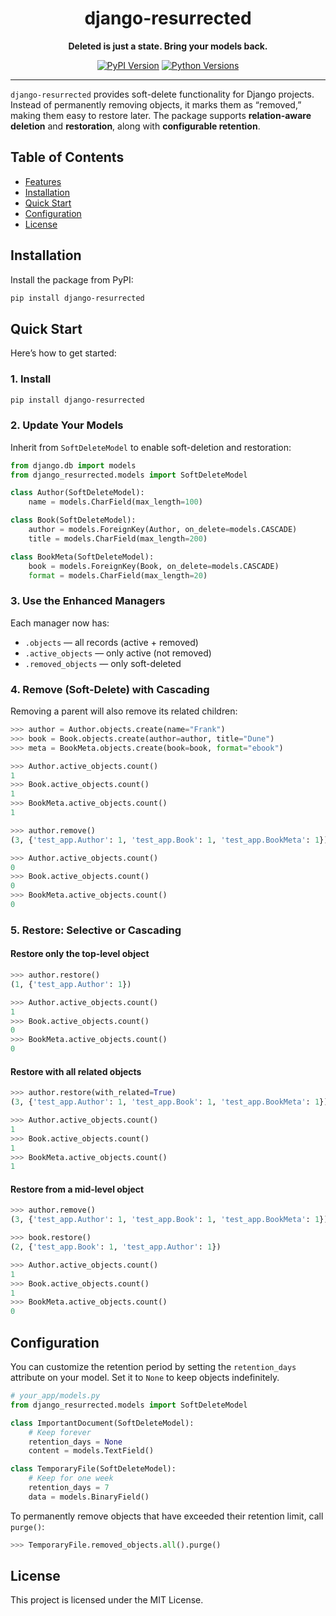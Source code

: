 <div align="center">
  <h1 align="center">django-resurrected</h1>
  <p align="center">
    <strong>Deleted is just a state. Bring your models back.</strong>
  </p>
  <p align="center">
    <a href="https://pypi.org/project/django-resurrected/"><img src="https://img.shields.io/pypi/v/django-resurrected.svg" alt="PyPI Version"></a>
    <a href="https://pypi.org/project/django-resurrected/"><img src="https://img.shields.io/pypi/pyversions/django-resurrected.svg" alt="Python Versions"></a>
  </p>
</div>

---

`django-resurrected` provides soft-delete functionality for Django projects.
Instead of permanently removing objects, it marks them as “removed,” making them easy to restore later.
The package supports **relation-aware deletion** and **restoration**, along with **configurable retention**.

## Table of Contents

- [Features](#features)
- [Installation](#installation)
- [Quick Start](#quick-start)
- [Configuration](#configuration)
- [License](#license)

## Installation

Install the package from PyPI:

```bash
pip install django-resurrected
```

## Quick Start

Here’s how to get started:

### 1. Install

```bash
pip install django-resurrected
```

### 2. Update Your Models

Inherit from `SoftDeleteModel` to enable soft-deletion and restoration:

```python
from django.db import models
from django_resurrected.models import SoftDeleteModel

class Author(SoftDeleteModel):
    name = models.CharField(max_length=100)

class Book(SoftDeleteModel):
    author = models.ForeignKey(Author, on_delete=models.CASCADE)
    title = models.CharField(max_length=200)

class BookMeta(SoftDeleteModel):
    book = models.ForeignKey(Book, on_delete=models.CASCADE)
    format = models.CharField(max_length=20)
```

### 3. Use the Enhanced Managers

Each manager now has:
- `.objects` — all records (active + removed)
- `.active_objects` — only active (not removed)
- `.removed_objects` — only soft-deleted

### 4. Remove (Soft-Delete) with Cascading

Removing a parent will also remove its related children:

```python
>>> author = Author.objects.create(name="Frank")
>>> book = Book.objects.create(author=author, title="Dune")
>>> meta = BookMeta.objects.create(book=book, format="ebook")

>>> Author.active_objects.count()
1
>>> Book.active_objects.count()
1
>>> BookMeta.active_objects.count()
1

>>> author.remove()
(3, {'test_app.Author': 1, 'test_app.Book': 1, 'test_app.BookMeta': 1})

>>> Author.active_objects.count()
0
>>> Book.active_objects.count()
0
>>> BookMeta.active_objects.count()
0
```

### 5. Restore: Selective or Cascading

#### Restore only the top-level object

```python
>>> author.restore()
(1, {'test_app.Author': 1})

>>> Author.active_objects.count()
1
>>> Book.active_objects.count()
0
>>> BookMeta.active_objects.count()
0
```

#### Restore with all related objects

```python
>>> author.restore(with_related=True)
(3, {'test_app.Author': 1, 'test_app.Book': 1, 'test_app.BookMeta': 1})

>>> Author.active_objects.count()
1
>>> Book.active_objects.count()
1
>>> BookMeta.active_objects.count()
1
```

#### Restore from a mid-level object

```python
>>> author.remove()
(3, {'test_app.Author': 1, 'test_app.Book': 1, 'test_app.BookMeta': 1})

>>> book.restore()
(2, {'test_app.Book': 1, 'test_app.Author': 1})

>>> Author.active_objects.count()
1
>>> Book.active_objects.count()
1
>>> BookMeta.active_objects.count()
0
```

## Configuration

You can customize the retention period by setting the `retention_days` attribute on your model. Set it to `None` to keep objects indefinitely.

```python
# your_app/models.py
from django_resurrected.models import SoftDeleteModel

class ImportantDocument(SoftDeleteModel):
    # Keep forever
    retention_days = None
    content = models.TextField()

class TemporaryFile(SoftDeleteModel):
    # Keep for one week
    retention_days = 7
    data = models.BinaryField()
```

To permanently remove objects that have exceeded their retention limit, call `purge()`:

```python
>>> TemporaryFile.removed_objects.all().purge()
```

## License

This project is licensed under the MIT License.
